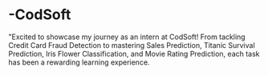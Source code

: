 # -CodSoft
"Excited to showcase my journey as an intern at CodSoft! From tackling Credit Card Fraud Detection to mastering Sales Prediction, Titanic Survival Prediction, Iris Flower Classification, and Movie Rating Prediction, each task has been a rewarding learning experience. 
